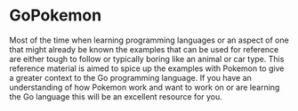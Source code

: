 # GoPokemon

Most of the time when learning programming languages or an aspect of one that might already be known the examples that can be used for reference are either tough to follow or typically boring like an animal or car type. This reference material is aimed to spice up the examples with Pokemon to give a greater context to the Go programming language. If you have an understanding of how Pokemon work and want to work on or are learning the Go language this will be an excellent resource for you.
